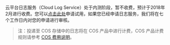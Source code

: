 云平台日志服务（Cloud Log Service）处于内测阶段，暂不收费，预计于2018年2月进行收费。您可以[点击此处](/act/apply/cloudlog)申请试用，如果您已经申请日志服务，我们将在七个工作日内对您的申请进行审核。

> 注：投递至 COS 存储中的日志将在 COS 产品中进行计费，COS 产品计费规则请参考 [COS 费用说明](/document/product/436/6239)。

